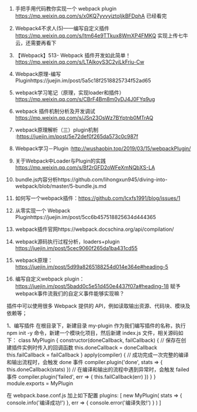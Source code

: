 1. 手把手用代码教你实现一个 webpack plugin https://mp.weixin.qq.com/s/x0KQ7yvvyiztoIjkBFDphA
已经看完
2. Webpack4不求人(5)——编写自定义插件 https://mp.weixin.qq.com/s/ltm64e9TTkux8WmXP4FMKQ
实现上传七牛云，还需要再看下
3. 【Webpack】513- Webpack 插件开发如此简单！https://mp.weixin.qq.com/s/LTAlkoyS3C2yiLkFriu-Cw

4. Webpack原理-编写Pluginhttps://juejin.im/post/5a5c18f2518825734f52ad65

 
6. webpack学习笔记（原理，实现loader和插件） https://mp.weixin.qq.com/s/CBrF4Bm8m0yDJ4J0FYq9ug
7. webpack 插件机制分析及开发调试 https://mp.weixin.qq.com/s/JSn23OsWz7BYptnb0MTrAQ
8. webpack原理解析（三）plugin机制 :https://juejin.im/post/5e72def0f265da573c0c987f
9. Webpack学习－Plugin :http://wushaobin.top/2019/03/15/webpackPlugin/
10. 关于Webpack中Loader与Plugin的实践 https://mp.weixin.qq.com/s/Bf2rGFD2oWFeXmNQbXS-LA
11. bundle.js内容分析https://github.com/lihongxun945/diving-into-webpack/blob/master/5-bundle.js.md
12. 如何写一个webpack插件：https://github.com/lcxfs1991/blog/issues/1
13. 从零实现一个 Webpack Pluginhttps://juejin.im/post/5cc6b457518825634d444365
14. webpack插件官网https://webpack.docschina.org/api/compilation/
15. webpack源码执行过程分析，loaders+plugin https://juejin.im/post/5cec9060f265da1ba431cd55
16. webpack原理：https://juejin.im/post/5d99a8265188254d014e364e#heading-5

18. 编写自定义webpack plugin：https://juejin.im/post/5badd0c5e51d450e4437f07a#heading-18
赋予webpack事件流我们的自定义事件能够实现嘛？


 


插件中可以使用很多 Webpack 提供的 API，例如读取输出资源、代码块、模块及依赖等；

1、编写插件
在根目录下，新建目录 my-plugin 作为我们编写插件的名称，执行 npm init -y 命令，新建一个模块化项目，然后新建 index.js 文件，相关源码如下：
class MyPlugin {
  constructor(doneCallback, failCallback) {
    // 保存在创建插件实例时传入的回调函数
    this.doneCallback = doneCallback
    this.failCallback = failCallback
  }
  apply(compiler) {
    // 成功完成一次完整的编译和输出流程时，会触发 done 事件
    compiler.plugin('done', stats => {
      this.doneCallback(stats)
    })
    // 在编译和输出的流程中遇到异常时，会触发 failed 事件
    compiler.plugin('failed', err => {
      this.failCallback(err)
    })
  }
}
module.exports = MyPlugin
 
在 webpack.base.conf.js 加上如下配置
plugins: [
  new MyPlugin(
    stats => {
      console.info('编译成功!')
    },
    err => {
      console.error('编译失败!')
    }
  )
]
 


